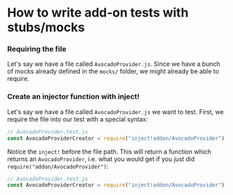 # How to write add-on tests with stubs/mocks

### Requiring the file

Let's say we have a file called `AvocadoProvider.js`. Since we have a bunch of mocks already defined in the `mocks/` folder,
we might already be able to require.

### Create an injector function with inject!

Let's say we have a file called `AvocadoProvider.js` we want to test. First, we require the file into our test with a special syntax:

```js
// AvocadoProvider.test.js
const AvocadoProviderCreator = require("inject!addon/AvocadoProvider");
```

Notice the `inject!` before the file path. This will return a function which returns an `AvocadoProvider`, i.e. what you would get if you just did `require("addon/AvocadoProvider")`:

```js
// AvocadoProvider.test.js
const AvocadoProviderCreator = require("inject!addon/AvocadoProvider");

```
